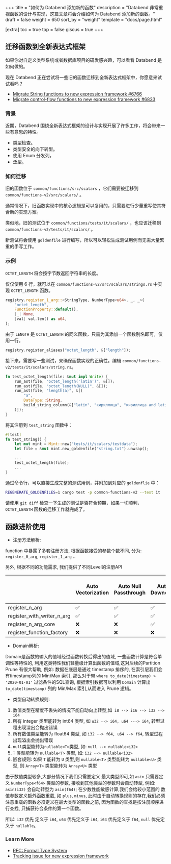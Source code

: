 +++
title = "如何为 Databend 添加新的函数"
description = "Databend 非常重视函数的设计与实现，这篇文章将会介绍如何为 Databend 添加新的函数。"
draft = false
weight = 650
sort_by = "weight"
template = "docs/page.html"

[extra]
toc = true
top = false
giscus = true
+++


## 迁移函数到全新表达式框架

如果你对自定义类型系统或者数据库项目的研发感兴趣，可以看看 Databend 是如何做的。

现在 Databend 正在尝试将一些旧的函数迁移到全新表达式框架中，你愿意来试试看吗？

- [Migrate String functions to new expression framework #6766](https://github.com/datafuselabs/databend/issues/6766)
- [Migrate control-flow functions to new expression framework #6833 ](https://github.com/datafuselabs/databend/issues/6833)

### 背景

近期，Databend 围绕全新表达式框架的设计与实现开展了许多工作，将会带来一些有意思的特性。

- 类型检查。
- 类型安全的向下转型。
- 使用 Enum 分发列，
- 泛型。

### 如何迁移

旧的函数位于 `common/functions/src/scalars` ，它们需要被迁移到 `common/functions-v2/src/scalars/` 。

通常情况下，旧函数实现中的核心逻辑是可以复用的，只需要进行少量重写使其符合新的实现方案。

类似地，旧的测试位于 `common/functions/tests/it/scalars/` ，也应该迁移到 `common/functions-v2/tests/it/scalars/` 。

新测试将会使用 `goldenfile` 进行编写，所以可以轻松生成测试用例而无需大量繁重的手写工作。

### 示例

`OCTET_LENGTH` 将会按字节数返回字符串的长度。

仅仅使用 6 行，就可以在 `common/functions-v2/src/scalars/strings.rs` 中实现 `OCTET_LENGTH` 函数。

```rust
registry.register_1_arg::<StringType, NumberType<u64>, _, _>(
    "octet_length",
    FunctionProperty::default(),
    |_| None,
    |val| val.len() as u64,
);
```

由于 `LENGTH` 是 `OCTET_LENGTH` 的同义函数，只需为其添加一个函数别名即可，仅用一行。

```rust
registry.register_aliases("octet_length", &["length"]);
```

接下来，需要写一些测试，来确保函数实现的正确性。编辑 `common/functions-v2/tests/it/scalars/string.rs`。

```rust
fn test_octet_length(file: &mut impl Write) {
    run_ast(file, "octet_length('latin')", &[]);
    run_ast(file, "octet_length(NULL)", &[]);
    run_ast(file, "length(a)", &[(
        "a",
        DataType::String,
        build_string_column(&["latin", "кириллица", "кириллица and latin"]),
    )]);
}
```

将其注册到 `test_string` 函数中：

```rust
#[test]
fn test_string() {
    let mut mint = Mint::new("tests/it/scalars/testdata");
    let file = &mut mint.new_goldenfile("string.txt").unwrap();

    ...
    test_octet_length(file);
    ...
}
```

通过命令行，可以直接生成完整的测试用例，并附加到对应的 `goldenflie` 中：

```bash
REGENERATE_GOLDENFILES=1 cargo test -p common-functions-v2 --test it
```

请使用 `git diff` 检查一下生成的测试是否符合预期，如果一切顺利，`OCTET_LENGTH` 函数的迁移工作就完成了。

## 函数进阶使用

-  注册方法解析:

function 中暴露了多套注册方法, 根据函数接受的参数个数不同, 分为: `register_0_arg`, `register_1_arg` ..

另外, 根据不同的功能需求, 我们提供了不同Level的注册API

|                            | Auto Vectorization | Auto Null Passthrough | Auto Downcast | Access Output Column Builder | Throw Runtime Error | Varidic |
|----------------------------|--------------------|-----------------------|---------------|------------------------------|---------------------|---------|
| register_n_arg             | ✅                  | ✅                     | ✅             | ❌                            | ❌                   | ❌       |
| register_with_writer_n_arg | ✅                  | ✅                     | ✅             | ✅                            | ✅                   | ❌       |
| register_n_arg_core        | ❌                  | ❌                     | ✅             | ✅                            | ✅                   | ❌       |
| register_function_factory           | ❌                  | ❌                     | ❌             | ✅                            | ✅                   | ✅       |


-  Domain解析:

Domain是函数的输入的值域经过函数转换后得出的值域, 一些函数计算是符合单调性等特性的, 利用这类特性我们轻量级计算出函数的值域,这对后续的Partition Prune 有很大帮助, 例如: 数据在底层是通过 timestamp 排序的, 在索引层我们会有timestamp列的 Min/Max 索引, 那么对于带 `where to_date(timestamp) > '2020-01-01'` 过滤条件的SQL查询, 根据索引数据可以利用 `Domain` 计算出 `to_date(timestamp)` 列的 Min/Max 索引,从而进入 Prune 逻辑。


- 类型自动转换规则:

1. 数值类型在精度不丢失的情况下能自动向上转型,如` i8 --> i16 --> i32 --> i64`
2. 所有 integer 类型能转为 int64 类型, 如 `u32 --> i64, u64 ---> i64`, 转型过程出现溢出会抛出错误
3. 所有数值类型能转为 float64 类型, 如 `i32 --> f64, u64 --> f64`, 转型过程出现溢出会抛出错误
4. `null`类型能转为`nullable<T>`类型, 如: `null --> nullable<i32>`
5. `T` 类型能转为 `nullable<T>` 类型, 如: `i32 --> nullable<i32>`
6. 嵌套规则: 如果 `T` 能转为 `U` 类型,则 `nullable<T>` 类型能转为 `nullable<U>` 类型, 则 `Array<T>` 类型能转为 `Array<U>` 类型


由于数值类型较多,大部分情况下我们只需要定义 最大类型即可,如 `asin` 只需要定义 `NumberType<f64>` 类型的参数, 接收到其他类型的参数时会自动转型, 例如: `asin(i32)` 会自动转型为 `asin(f64)`; 在少数性能敏感计算,我们会给较小范围的 数值参数定义额外函数重载, 如 `plus`, `minus`, 此时由于自动转换规则的存在,我们必须注意重载的函数必须定义在最大类型的函数之前, 因为函数的查找是按注册顺序进行查找, 只捕获符合条件的第一个函数。

所以:  `i32` 优先 定义于 `i64`, `u64` 优先定义于 `i64`, `i64` 优先定义于 `f64`, `null` 优先定义于 `nullable`。

### Learn More

- [RFC: Formal Type System](https://github.com/datafuselabs/databend/discussions/5438)
- [Tracking issue for new expression framework](https://github.com/datafuselabs/databend/issues/6547)

